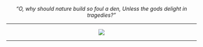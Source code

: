 <p align="center">
  <i>“O, why should nature build so foul a den, Unless the gods delight in tragedies?”</i>
   <br><hr>
</p>



<p align="centre">
 
 <div align = "center">
   <img src="https://pbs.twimg.com/media/FmLedHoakAAqHMS?format=jpg&name=small">
 <br><hr>
  
  
  </div>

